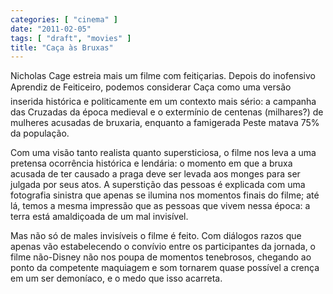 ```yaml
---
categories: [ "cinema" ]
date: "2011-02-05"
tags: [ "draft", "movies" ]
title: "Caça às Bruxas"
---
```

Nicholas Cage estreia mais um filme com feitiçarias. Depois do inofensivo
Aprendiz de Feiticeiro, podemos considerar Caça como uma versão
inserida histórica e politicamente em um contexto mais sério: a
campanha das Cruzadas da época medieval e o extermínio de centenas
(milhares?) de mulheres acusadas de bruxaria, enquanto a famigerada
Peste matava 75% da população.

Com uma visão tanto realista quanto supersticiosa, o filme nos leva
a uma pretensa ocorrência histórica e lendária: o momento em que a
bruxa acusada de ter causado a praga deve ser levada aos monges para ser
julgada por seus atos. A superstição das pessoas é explicada com uma
fotografia sinistra que apenas se ilumina nos momentos finais do filme;
até lá, temos a mesma impressão que as pessoas que vivem nessa época:
a terra está amaldiçoada de um mal invisível.

Mas não só de males invisíveis o filme é feito. Com diálogos
razos que apenas vão estabelecendo o convívio entre os participantes
da jornada, o filme não-Disney não nos poupa de momentos tenebrosos,
chegando ao ponto da competente maquiagem e som tornarem quase possível
a crença em um ser demoníaco, e o medo que isso acarreta.


